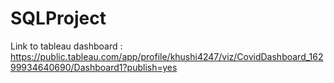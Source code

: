 # SQLProject
Link to tableau dashboard : https://public.tableau.com/app/profile/khushi4247/viz/CovidDashboard_16299934640690/Dashboard1?publish=yes
